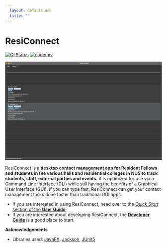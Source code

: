 ```yaml
---
  layout: default.md
  title: ""
---
```


# ResiConnect

[![CI Status](https://github.com/se-edu/addressbook-level3/workflows/Java%20CI/badge.svg)](https://github.com/se-edu/addressbook-level3/actions)
[![codecov](https://codecov.io/gh/se-edu/addressbook-level3/branch/master/graph/badge.svg)](https://codecov.io/gh/se-edu/addressbook-level3)

![Ui](images/Ui.png)

ResiConnect is a **desktop contact management app for Resident Fellows and students in the various halls and residential
colleges in NUS to track students, staff, external parties and events.**
It is optimized for use via a Command Line Interface (CLI) while still having the benefits of a Graphical User Interface (GUI).
If you can type fast, ResiConnect can get your contact management tasks done faster than traditional GUI apps.

* If you are interested in using ResiConnect, head over to the [_Quick Start_ section of the **User Guide**](UserGuide.html#quick-start).
* If you are interested about developing ResiConnect, the [**Developer Guide**](DeveloperGuide.html) is a good place to start.


**Acknowledgements**

* Libraries used: [JavaFX](https://openjfx.io/), [Jackson](https://github.com/FasterXML/jackson), [JUnit5](https://github.com/junit-team/junit5)
